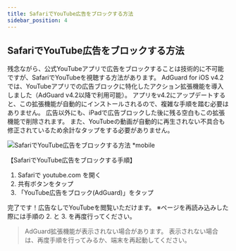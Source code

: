 ```yaml
---
title: SafariでYouTube広告をブロックする方法
sidebar_position: 4
---  
```


## SafariでYouTube広告をブロックする方法

残念ながら、公式YouTubeアプリで広告をブロックすることは技術的に不可能ですが、SafariでYouTubeを視聴する方法があります。 AdGuard for iOS v4.2 では、YouTubeアプリでの広告ブロックに特化したアクション拡張機能を導入しました（AdGuard v4.2以降で利用可能）。 アプリをv4.2にアップデートすると、この拡張機能が自動的にインストールされるので、複雑な手順を踏む必要はありません。 広告以外にも、iPadで広告ブロックした後に残る空白もこの拡張機能で削除されます。 また、YouTubeの動画が自動的に再生されない不具合も修正されているため余計なタップをする必要がありません。

![SafariでYouTube広告をブロックする方法 *mobile](https://cdn.adguard.com/public/Adguard/Blog/ios_safari_extension_0_ja.jpeg)

【SafariでYouTube広告をブロックする手順】

1. Safariで youtube.com を開く
2. 共有ボタンをタップ
3. 「YouTube広告をブロック(AdGuard)」をタップ

完了です！広告なしでYouTubeを閲覧いただけます。 ※ページを再読み込みした際には手順の 2. と 3. を再度行ってください。

> AdGuard拡張機能が表示されない場合があります。 表示されない場合は、再度手順を行ってみるか、端末を再起動してください。